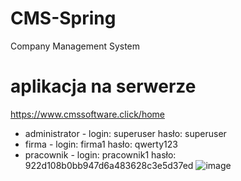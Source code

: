 # CMS-Spring
Company Management System
# aplikacja na serwerze 
https://www.cmssoftware.click/home
* administrator - login: superuser hasło: superuser
* firma - login: firma1 hasło: qwerty123
* pracownik - login: pracownik1 hasło: 922d108b0bb947d6a483628c3e5d37ed
![image](https://user-images.githubusercontent.com/46009017/155406997-2e9d0699-a886-455b-abc2-033ab84dc4f7.png)
